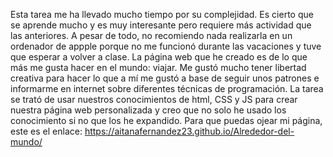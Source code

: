 Esta tarea me ha llevado mucho tiempo por su complejidad. Es cierto que se aprende mucho y es muy interesante pero requiere más actividad que las anteriores. A pesar de todo, no recomiendo nada realizarla en un ordenador de appple porque no me funcionó durante las vacaciones y tuve que esperar a volver a clase. 
La página web que he creado es de lo que más me gusta hacer en el mundo: viajar. Me gustó mucho tener libertad creativa para hacer lo que a mí me gustó a base de seguir unos patrones e informarme en internet sobre diferentes técnicas de programación.
La tarea se trató de usar nuestros conocimientos de html, CSS y JS para crear nuestra página web personalizada y creo que no solo he usado los conocimiento si no que los he expandido.
Para que puedas ojear mi página, este es el enlace: 
https://aitanafernandez23.github.io/Alrededor-del-mundo/
